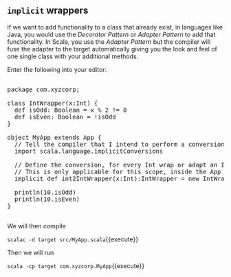 ## `implicit` wrappers

If we want to add functionality to a class that already exist, in languages like Java, you would use the _Decorator Pattern_ or _Adapter Pattern_ to add that functionality. In Scala, you use the _Adapter Pattern_ but the compiler will fuse the adapter to the target automatically giving you the look and feel of one single class with your additional methods.

Enter the following into your editor:

<pre class="file" data-filename="src/MyApp.scala" data-target="replace">

package com.xyzcorp;

class IntWrapper(x:Int) {
  def isOdd: Boolean = x % 2 != 0
  def isEven: Boolean = !isOdd
}

object MyApp extends App {
  // Tell the compiler that I intend to perform a conversion
  import scala.language.implicitConversions
  
  // Define the conversion, for every Int wrap or adapt an IntWrapper
  // This is only applicable for this scope, inside the App
  implicit def int2IntWrapper(x:Int):IntWrapper = new IntWrapper(x)
  
  println(10.isOdd)
  println(10.isEven)
}

</pre>

We will then compile

`scalac -d target src/MyApp.scala`{{execute}}

Then we will run

`scala -cp target com.xyzcorp.MyApp`{{execute}}

